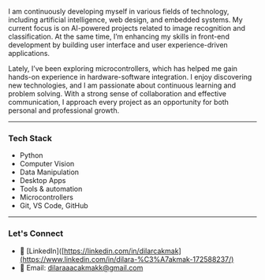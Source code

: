 I am continuously developing myself in various fields of technology, including artificial intelligence, web design, and embedded systems. My current focus is on AI-powered projects related to image recognition and classification. At the same time, I’m enhancing my skills in front-end development by building user interface and user experience-driven applications.

Lately, I’ve been exploring microcontrollers, which has helped me gain hands-on experience in hardware-software integration. I enjoy discovering new technologies, and I am passionate about continuous learning and problem solving. With a strong sense of collaboration and effective communication, I approach every project as an opportunity for both personal and professional growth.

---

###  Tech Stack

- Python
- Computer Vision
- Data Manipulation 
- Desktop Apps 
- Tools & automation
- Microcontrollers
- Git, VS Code, GitHub

---  

###  Let's Connect
- 💼 [LinkedIn]([https://linkedin.com/in/dilarcakmak](https://www.linkedin.com/in/dilara-%C3%A7akmak-172588237/)
- 📧 Email: dilaraaacakmakk@gmail.com 


